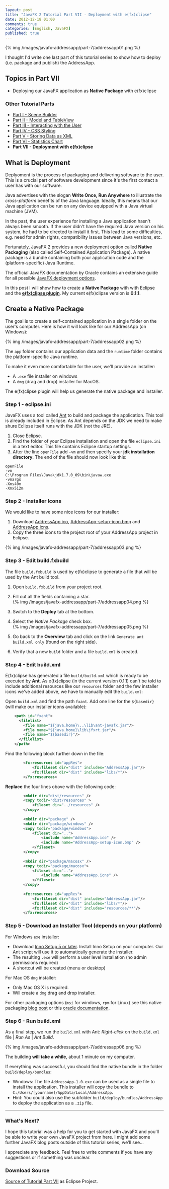 ```yaml
---
layout: post
title: "JavaFX 2 Tutorial Part VII - Deployment with e(fx)clipse"
date: 2012-12-18 01:00
comments: true
categories: [English, JavaFX]
published: true
---
```


{% img /images/javafx-addressapp/part-7/addressapp01.png %}

I thought I'd write one last part of this tutorial series to show how to deploy (i.e. package and publish) the AddressApp.


## Topics in Part VII ##
* Deploying our JavaFX application as **Native Package** with e(fx)clipse

<!-- more -->

### Other Tutorial Parts ###
* [Part I - Scene Builder](/blog/2012/11/16/javafx-tutorial-addressapp-1)
* [Part II - Model and TableView](/blog/2012/11/17/javafx-tutorial-addressapp-2) 
* [Part III - Interacting with the User](/blog/2012/11/20/javafx-tutorial-addressapp-3) 
* [Part IV - CSS Styling](/blog/2012/11/26/javafx-tutorial-addressapp-4)
* [Part V - Storing Data as XML](/blog/2012/11/27/javafx-tutorial-addressapp-5)
* [Part VI - Statistics Chart](/blog/2012/12/04/javafx-tutorial-addressapp-6) 
* **Part VII - Deployment with e(fx)clipse**


## What is Deployment ##
Deplyoment is the process of packaging and delivering software to the user. This is a crucial part of software development since it's the first contact a user has with our software.

Java advertises with the slogan **Write Once, Run Anywhere** to illustrate the *cross-platform* benefits of the Java language. Ideally, this means that our Java application can be run on any device equipped with a Java virtual machine (JVM).

In the past, the user experience for installing a Java application hasn't always been smooth. If the user didn't have the required Java version on his system, he had to be directed to install it first. This lead to some difficulties, e.g. need for admin rights, compatibility issues between Java versions, etc.

Fortunately, JavaFX 2 provides a new deployment option called **Native Packaging** (also called Self-Contained Application Package). A native package is a bundle containing both your application code and the (platform-specific) Java Runtime. 

The official JavaFX documentation by Oracle contains an extensive guide for all possible [JavaFX deployment options](http://docs.oracle.com/javafx/2/deployment/jfxpub-deployment.htm). 

In this post I will show how to create a **Native Package** with with Eclipse and the [**e(fx)clipse plugin**](http://efxclipse.org). My current e(fx)clipse version is **0.1.1**.


## Create a Native Package ##
The goal is to create a self-contained application in a single folder on the user's computer. Here is how it will look like for our AddressApp (on Windows):

{% img /images/javafx-addressapp/part-7/addressapp02.png %}

The `app` folder contains our application data and the `runtime` folder contains the platform-specific Java runtime.

To make it even more comfortable for the user, we'll provide an installer:

* A `.exe` file installer on windows
* A `dmg` (drag and drop) installer for MacOS.

The e(fx)clipse plugin will help us generate the native package and installer.


### Step 1 - eclipse.ini ###
JavaFX uses a tool called [Ant](http://ant.apache.org/) to build and package the application. This tool is already included in Eclipse. As Ant depends on the JDK we need to make shure Eclipse itself runs with the JDK (not the JRE).

1. Close Eclipse.
2. Find the folder of your Eclipse installation and open the file `eclipse.ini` in a text editor. This file contains Eclipse startup settings.
3. After the line `openFile` add `-vm` and then specify your **jdk installation directory**. The end of the file should now look like this:
```text eclipse.ini
openFile
-vm
C:\Program Files\Java\jdk1.7.0_09\bin\javaw.exe
-vmargs
-Xms40m
-Xmx512m
```


### Step 2 - Installer Icons ###
We would like to have some nice icons for our installer:

1. Download [AddressApp.ico](/downloads/javafx-addressapp/part-7/AddressApp.ico), [AddressApp-setup-icon.bmp](/downloads/javafx-addressapp/part-7/AddressApp-setup-icon.bmp) and [AddressApp.icns](/downloads/javafx-addressapp/part-7/AddressApp.icns).
2. Copy the three icons to the project root of your AddressApp project in Eclipse.

{% img /images/javafx-addressapp/part-7/addressapp03.png %}


### Step 3 - Edit build.fxbuild ###
The file `build.fxbuild` is used by e(fx)clipse to generate a file that will be used by the Ant build tool.

1. Open `build.fxbuild` from your project root.
2. Fill out all the fields containing a star.   
{% img /images/javafx-addressapp/part-7/addressapp04.png %}

3. Switch to the **Deploy** tab at the bottom.
4. Select the *Native Package* check box.   
{% img /images/javafx-addressapp/part-7/addressapp05.png %}

5. Go back to the **Overview** tab and click on the link `Generate ant build.xml only` (found on the right side).
6. Verify that a new `build` folder and a file `build.xml` is created.


### Step 4 - Edit build.xml ###
E(fx)clipse has generated a file `build/build.xml` which is ready to be executed by **Ant**. As e(fx)clipse (in the current version 0.1.1) can't be told to include additional resources like our `resources` folder and the few installer icons we've added above, we have to manually edit the `build.xml`:

Open `build.xml` and find the path `fxant`. Add one line for the `${basedir}` (will make our installer icons available):

```xml build.xml
    <path id="fxant">
      <filelist>
        <file name="${java.home}\..\lib\ant-javafx.jar"/>
        <file name="${java.home}\lib\jfxrt.jar"/>
        <file name="${basedir}"/>
      </filelist>
    </path>
```

Find the following block further down in the file:

```xml
		<fx:resources id="appRes">
			<fx:fileset dir="dist" includes="AddressApp.jar"/>
			<fx:fileset dir="dist" includes="libs/*"/>
		</fx:resources> 
```

**Replace** the four lines obove with the following code:

```xml
		<mkdir dir="dist/resources" />
		<copy todir="dist/resources" >
			<fileset dir="../resources" />
		</copy>
		
		<mkdir dir="package" />
		<mkdir dir="package/windows" />
		<copy todir="package/windows">
			<fileset dir="..">
				<include name="AddressApp.ico" />
				<include name="AddressApp-setup-icon.bmp" />
			</fileset>
		</copy>
		
		<mkdir dir="package/macosx" />
		<copy todir="package/macosx">
			<fileset dir="..">
				<include name="AddressApp.icns" />
			</fileset>
		</copy>		
		
		<fx:resources id="appRes">
			<fx:fileset dir="dist" includes="AddressApp.jar"/>
			<fx:fileset dir="dist" includes="libs/*"/>
			<fx:fileset dir="dist" includes="resources/**"/>
		</fx:resources> 
```


### Step 5 - Download an Installer Tool (depends on your platform) ###
For Windows `exe` installer:

* Download [Inno Setup 5 or later](http://www.jrsoftware.org/isdl.php). Install Inno Setup on your computer. Our Ant script will use it to automatically generate the installer.
* The resulting `.exe` will perform a user level installation (no admin permissions required)
* A shortcut will be created (menu or desktop)

For Mac OS `dmg` installer:

* Only Mac OS X is required.
* Will create a `dmg` drag and drop installer.

For other packaging options (`msi` for windows, `rpm` for Linux) see this native packaging [blog post](https://blogs.oracle.com/talkingjavadeployment/entry/native_packaging_for_javafx) or this [oracle documentation](http://docs.oracle.com/javafx/2/deployment/self-contained-packaging.htm#A1324980).



### Step 6 - Run build.xml ###
As a final step, we run the `build.xml` with Ant: *Right-click* on the `build.xml` file | *Run As* | *Ant Build*.

{% img /images/javafx-addressapp/part-7/addressapp06.png %}

The building **will take a while**, about 1 minute on my computer.

If everything was successful, you should find the native bundle in the folder `build/deploy/bundles`:

* Windows: The file `AddressApp-1.0.exe` can be used as a single file to install the application. This installer will copy the bundle to `C:/Users/[yourname]/AppData/Local/AddressApp`.
* Hint: You could also use the subfolder `build/deploy/bundles/AddressApp` to deploy the application as a `.zip` file.


---

### What's Next? ###
I hope this tutorial was a help for you to get started with JavaFX and you'll be able to write your own JavaFX project from here. I might add some further JavaFX blog posts outside of this tutorial series, we'll see...

I appreciate any feedback. Feel free to write comments if you have any suggestions or if something was unclear.

### Download Source ###
[Source of Tutorial Part VII](/downloads/javafx-addressapp/part-7/addressapp-part-7.zip) as Eclipse Project.


